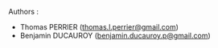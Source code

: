 Authors : 
- Thomas PERRIER (thomas.l.perrier@gmail.com)
- Benjamin DUCAUROY (benjamin.ducauroy.p@gmail.com)
